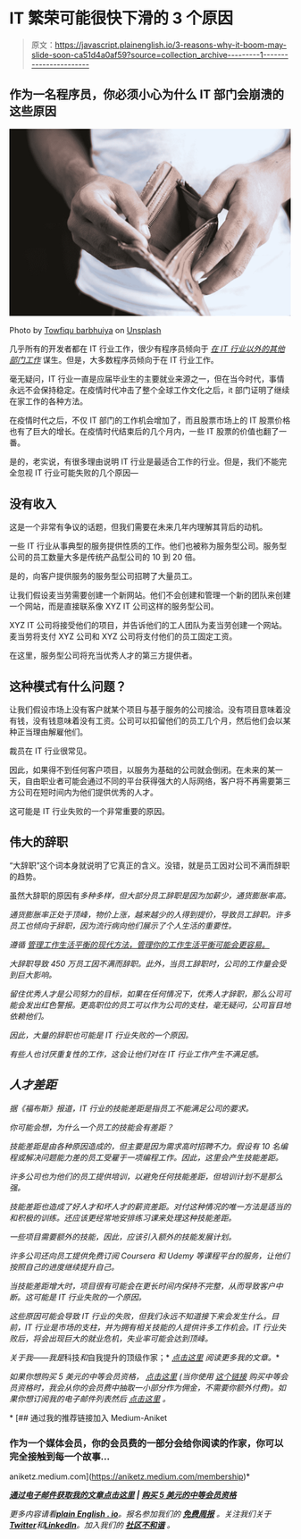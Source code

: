# IT 繁荣可能很快下滑的 3 个原因

> 原文：<https://javascript.plainenglish.io/3-reasons-why-it-boom-may-slide-soon-ca51d4a0af59?source=collection_archive---------1----------------------->

## 作为一名程序员，你必须小心为什么 IT 部门会崩溃的这些原因

![](img/9ee36dd519476d3bacf863fba7f0c284.png)

Photo by [Towfiqu barbhuiya](https://unsplash.com/@towfiqu999999?utm_source=medium&utm_medium=referral) on [Unsplash](https://unsplash.com?utm_source=medium&utm_medium=referral)

几乎所有的开发者都在 IT 行业工作，很少有程序员倾向于 [*在 IT 行业以外的其他部门工作*](/3-things-programmers-can-do-apart-from-joining-the-it-industry-35784aeb8c25) 谋生。但是，大多数程序员倾向于在 IT 行业工作。

毫无疑问，IT 行业一直是应届毕业生的主要就业来源之一，但在当今时代，事情永远不会保持稳定。在疫情时代冲击了整个全球工作文化之后，it 部门证明了继续在家工作的各种方法。

在疫情时代之后，不仅 IT 部门的工作机会增加了，而且股票市场上的 IT 股票价格也有了巨大的增长。在疫情时代结束后的几个月内，一些 IT 股票的价值也翻了一番。

是的，老实说，有很多理由说明 IT 行业是最适合工作的行业。但是，我们不能完全忽视 IT 行业可能失败的几个原因—

## 没有收入

这是一个非常有争议的话题，但我们需要在未来几年内理解其背后的动机。

一些 IT 行业从事典型的服务提供性质的工作。他们也被称为服务型公司。服务型公司的员工数量大多是传统产品型公司的 10 到 20 倍。

是的，向客户提供服务的服务型公司招聘了大量员工。

让我们假设麦当劳需要创建一个新网站。他们不会创建和管理一个新的团队来创建一个网站，而是直接联系像 XYZ IT 公司这样的服务型公司。

XYZ IT 公司将接受他们的项目，并告诉他们的工人团队为麦当劳创建一个网站。麦当劳将支付 XYZ 公司和 XYZ 公司将支付他们的员工固定工资。

在这里，服务型公司将充当优秀人才的第三方提供者。

## **这种模式有什么问题？**

让我们假设市场上没有客户就某个项目与基于服务的公司接洽。没有项目意味着没有钱，没有钱意味着没有工资。公司可以扣留他们的员工几个月，然后他们会以某种正当理由解雇他们。

裁员在 IT 行业很常见。

因此，如果得不到任何客户项目，以服务为基础的公司就会倒闭。在未来的某一天，自由职业者可能会通过不同的平台获得强大的人际网络，客户将不再需要第三方公司在短时间内为他们提供优秀的人才。

这可能是 IT 行业失败的一个非常重要的原因。

## 伟大的辞职

“大辞职”这个词本身就说明了它真正的含义。没错，就是员工因对公司不满而辞职的趋势。

虽然大辞职的原因有[](/great-resignation-has-already-begun-and-all-programmers-must-stay-alert-db5216c83db2)*多种多样，但大部分员工辞职是因为加薪少，通货膨胀率高。*

*通货膨胀率正处于顶峰，物价上涨，越来越少的人得到提价，导致员工辞职。许多员工也倾向于辞职，因为流行病向他们展示了个人生活的重要性。*

*遵循 [*管理工作生活平衡的现代方法，管理你的工作生活平衡可能会更容易。*](/how-i-manage-my-work-life-balance-as-a-programmer-aff83cde78f3)*

*大辞职导致 450 万员工因不满而辞职。此外，当员工辞职时，公司的工作量会受到巨大影响。*

*留住优秀人才是公司努力的目标，如果在任何情况下，优秀人才辞职，那么公司可能会发出红色警报。更高职位的员工可以作为公司的支柱，毫无疑问，公司盲目地依赖他们。*

*因此，大量的辞职也可能是 IT 行业失败的一个原因。*

*有些人也讨厌重复性的工作，这会让他们对在 IT 行业工作产生不满足感。*

## *人才差距*

*据《福布斯》报道，IT 行业的技能差距是指员工不能满足公司的要求。*

*你可能会想，为什么一个员工的技能会有差距？*

*技能差距是由各种原因造成的，但主要是因为需求高时招聘不力。假设有 10 名编程或解决问题能力差的员工受雇于一项编程工作。因此，这里会产生技能差距。*

*许多公司也为他们的员工提供培训，以避免任何技能差距，但培训计划不是那么强。*

*技能差距也造成了好人才和坏人才的薪资差距。对付这种情况的唯一方法是适当的和积极的训练。还应该更经常地安排练习课来处理这种技能差距。*

*一些项目需要额外的技能，因此，应该引入额外的技能发展计划。*

*许多公司还向员工提供免费订阅 Coursera 和 Udemy 等课程平台的服务，让他们按照自己的进度继续提升自己。*

*当技能差距增大时，项目很有可能会在更长时间内保持不完整，从而导致客户中断。这可能是 IT 行业失败的一个原因。*

*这些原因可能会导致 IT 行业的失败，但我们永远不知道接下来会发生什么。目前，IT 行业是市场的支柱，并为拥有相关技能的人提供许多工作机会。IT 行业失败后，将会出现巨大的就业危机，失业率可能会达到顶峰。*

*关于我——我是*科技*和*自我提升的顶级作家；* [*点击这里*](https://aniketz.medium.com/) *阅读更多我的文章。**

*如果你想购买 5 美元的中等会员资格， [*点击这里*](https://aniketz.medium.com/membership) (当你使用 [*这个链接*](https://aniketz.medium.com/membership) 购买中等会员资格时，我会从你的会员费中抽取一小部分作为佣金，不需要你额外付费)。如果你想订阅我的电子邮件列表然后 [*点击这里*](https://aniketz.medium.com/subscribe) *。**

*[](https://aniketz.medium.com/membership) [## 通过我的推荐链接加入 Medium-Aniket

### 作为一个媒体会员，你的会员费的一部分会给你阅读的作家，你可以完全接触到每一个故事…

aniketz.medium.com](https://aniketz.medium.com/membership)* 

*[**通过电子邮件获取我的文章点击这里**](https://aniketz.medium.com/subscribe) **|** [**购买 5 美元的中等会员资格**](https://aniketz.medium.com/membership)*

**更多内容请看*[***plain English . io***](https://plainenglish.io/)*。报名参加我们的* [***免费周报***](http://newsletter.plainenglish.io/) *。关注我们关于*[***Twitter***](https://twitter.com/inPlainEngHQ)*和*[***LinkedIn***](https://www.linkedin.com/company/inplainenglish/)*。加入我们的* [***社区不和谐***](https://discord.gg/GtDtUAvyhW) *。**